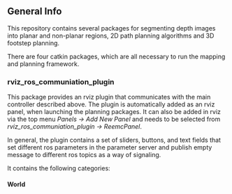 ## General Info

This repository contains several packages for segmenting depth images into planar and non-planar regions, 2D path planning algorithms and 3D footstep planning.

There are four catkin packages, which are all necessary to run the mapping and planning framework.

### rviz_ros_communiation_plugin

This package provides an rviz plugin that communicates with the main controller described above. The plugin is automatically added as an rviz panel, when launching the planning packages. It can also be added in rviz via the top menu *Panels -> Add New Panel* and needs to be selected from *rviz_ros_communiation_plugin -> ReemcPanel*.

In general, the plugin contains a set of sliders, buttons, and text fields that set different ros parameters in the parameter server and publish empty message to different ros topics as a way of signaling.

It contains the following categories:

#### World
